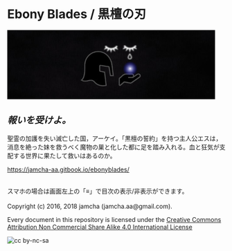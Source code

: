 

# Ebony Blades / 黒檀の刃

![header](./ebonyblades-header.jpg)  


## *報いを受けよ。*

聖霊の加護を失い滅亡した国，アーケイ。「黒檀の誓約」を持つ主人公エスは，消息を絶った妹を救うべく魔物の巣と化した都に足を踏み入れる。血と狂気が支配する世界に果たして救いはあるのか。  

<https://jamcha-aa.gitbook.io/ebonyblades/>  

<br>  
スマホの場合は画面左上の「≡」で目次の表示/非表示ができます。  

<br>  
<br>  
Copyright (c) 2016, 2018 jamcha (jamcha.aa@gmail.com).  

Every document in this repository is licensed under the [Creative Commons Attribution Non Commercial Share Alike 4.0 International License](http://creativecommons.org/licenses/by-nc-sa/4.0/deed)  

![cc by-nc-sa](http://i.creativecommons.org/l/by-nc-sa/4.0/88x31.png)  

